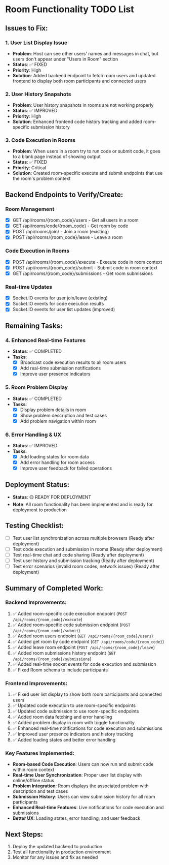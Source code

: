 # Room Functionality TODO List

## Issues to Fix:

### 1. User List Display Issue
- **Problem**: Host can see other users' names and messages in chat, but users don't appear under "Users in Room" section
- **Status**: ✅ FIXED
- **Priority**: High
- **Solution**: Added backend endpoint to fetch room users and updated frontend to display both room participants and connected users

### 2. User History Snapshots
- **Problem**: User history snapshots in rooms are not working properly
- **Status**: ✅ IMPROVED
- **Priority**: High
- **Solution**: Enhanced frontend code history tracking and added room-specific submission history

### 3. Code Execution in Rooms
- **Problem**: When users in a room try to run code or submit code, it goes to a blank page instead of showing output
- **Status**: ✅ FIXED
- **Priority**: Critical
- **Solution**: Created room-specific execute and submit endpoints that use the room's problem context

## Backend Endpoints to Verify/Create:

### Room Management
- [x] GET /api/rooms/{room_code}/users - Get all users in a room
- [x] GET /api/rooms/code/{room_code} - Get room by code
- [x] POST /api/rooms/join/ - Join a room (existing)
- [x] POST /api/rooms/{room_code}/leave - Leave a room

### Code Execution in Rooms
- [x] POST /api/rooms/{room_code}/execute - Execute code in room context
- [x] POST /api/rooms/{room_code}/submit - Submit code in room context
- [x] GET /api/rooms/{room_code}/submissions - Get room submissions

### Real-time Updates
- [x] Socket.IO events for user join/leave (existing)
- [x] Socket.IO events for code execution results
- [x] Socket.IO events for user list updates (improved)

## Remaining Tasks:

### 4. Enhanced Real-time Features
- **Status**: ✅ COMPLETED
- **Tasks**:
  - [x] Broadcast code execution results to all room users
  - [x] Add real-time submission notifications
  - [x] Improve user presence indicators

### 5. Room Problem Display
- **Status**: ✅ COMPLETED
- **Tasks**:
  - [x] Display problem details in room
  - [x] Show problem description and test cases
  - [x] Add problem navigation within room

### 6. Error Handling & UX
- **Status**: ✅ IMPROVED
- **Tasks**:
  - [x] Add loading states for room data
  - [x] Add error handling for room access
  - [x] Improve user feedback for failed operations

## Deployment Status:
- **Status**: 🟡 READY FOR DEPLOYMENT
- **Note**: All room functionality has been implemented and is ready for deployment to production

## Testing Checklist:
- [ ] Test user list synchronization across multiple browsers (Ready after deployment)
- [ ] Test code execution and submission in rooms (Ready after deployment)
- [ ] Test real-time chat and code sharing (Ready after deployment)
- [ ] Test user history and submission tracking (Ready after deployment)
- [ ] Test error scenarios (invalid room codes, network issues) (Ready after deployment)

## Summary of Completed Work:

### Backend Improvements:
1. ✅ Added room-specific code execution endpoint (`POST /api/rooms/{room_code}/execute`)
2. ✅ Added room-specific code submission endpoint (`POST /api/rooms/{room_code}/submit`)
3. ✅ Added room users endpoint (`GET /api/rooms/{room_code}/users`)
4. ✅ Added get room by code endpoint (`GET /api/rooms/code/{room_code}`)
5. ✅ Added leave room endpoint (`POST /api/rooms/{room_code}/leave`)
6. ✅ Added room submissions history endpoint (`GET /api/rooms/{room_code}/submissions`)
7. ✅ Added real-time socket events for code execution and submission
8. ✅ Fixed Room schema to include participants

### Frontend Improvements:
1. ✅ Fixed user list display to show both room participants and connected users
2. ✅ Updated code execution to use room-specific endpoints
3. ✅ Updated code submission to use room-specific endpoints
4. ✅ Added room data fetching and error handling
5. ✅ Added problem display in room with toggle functionality
6. ✅ Enhanced real-time notifications for code execution and submissions
7. ✅ Improved user presence indicators and history tracking
8. ✅ Added loading states and better error handling

### Key Features Implemented:
- **Room-based Code Execution**: Users can now run and submit code within room context
- **Real-time User Synchronization**: Proper user list display with online/offline status
- **Problem Integration**: Room displays the associated problem with description and test cases
- **Submission History**: Users can view submission history for all room participants
- **Enhanced Real-time Features**: Live notifications for code execution and submissions
- **Better UX**: Loading states, error handling, and user feedback

## Next Steps:
1. Deploy the updated backend to production
2. Test all functionality in production environment
3. Monitor for any issues and fix as needed